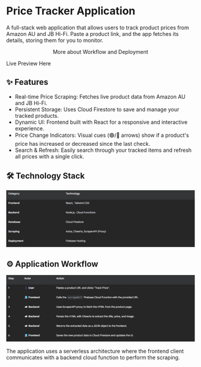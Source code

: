 # Price Tracker Application

A full-stack web application that allows users to track product prices from Amazon AU and JB Hi-Fi. Paste a product link, and the app fetches its details, storing them for you to monitor.

<p align="center">

<a href="https://ficcc.github.io/tracker/" style="text-decoration: none;">
More about Workflow and Deployment
</a>
</p>

<p>  
<a href="https://web-tracker-312f2.web.app/" style="text-decoration: none;">
Live Preview Here
</a>

</p>

## ✨ Features

- Real-time Price Scraping: Fetches live product data from Amazon AU and JB Hi-Fi.
- Persistent Storage: Uses Cloud Firestore to save and manage your tracked products.
- Dynamic UI: Frontend built with React for a responsive and interactive experience.
- Price Change Indicators: Visual cues (🟢/🔴 arrows) show if a product's price has increased or decreased since the last check.
- Search & Refresh: Easily search through your tracked items and refresh all prices with a single click.

## 🛠️ Technology Stack

![alt text](image.png)

## ⚙️ Application Workflow

![alt text](image-1.png)

The application uses a serverless architecture where the frontend client communicates with a backend cloud function to perform the scraping.


